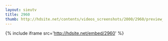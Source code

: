 ```yaml
---
layout: sieutv
title: 2960
thumb: http://hdsite.net/contents/videos_screenshots/2000/2960/preview_360p.mp4.jpg
---
```

{% include iframe src='http://hdsite.net/embed/2960' %}
 
